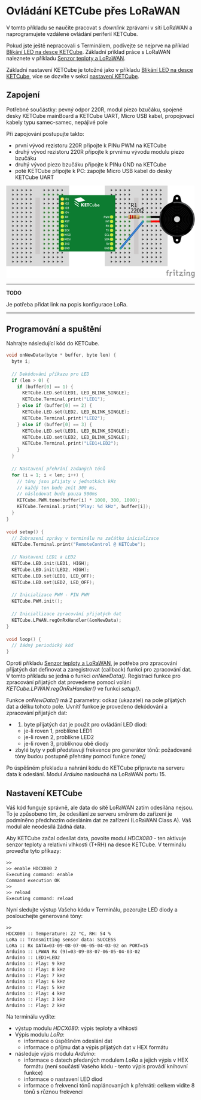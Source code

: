 # Ovládání KETCube přes LoRaWAN

V tomto příkladu se naučíte pracovat s *downlink* zprávami v síti LoRaWAN a naprogramujete vzdálené ovládání periferií KETCube.

Pokud jste ještě nepracovali s Terminálem, podívejte se nejprve na příklad [Blikání LED na desce KETCube](example_onBoardLED.md). Základní pŕíklad práce s LoRaWAN naleznete v příkladu [Senzor teploty a LoRaWAN](example_tempSensor.md).

Základní nastavení KETCube je totožné jako v příkladu [Blikání LED na desce KETCube](example_onBoardLED.md), více se dozvíte v sekci [nastavení KETCube](settings.md).

## Zapojení

Potřebné součástky: pevný odpor 220R, modul piezo bzučáku, spojené desky KETCube mainBoard a KETCube UART, Micro USB kabel, propojovací kabely typu samec-samec, nepájivé pole

Při zapojování postupujte takto:
  * první vývod rezistoru 220R připojte k PINu PWM na KETCube
  * druhý vývod rezistoru 220R připojte k prvnímu vývodu modulu piezo bzučáku
  * druhý vývod piezo bzučáku připojte k PINu GND na KETCube
  * poté KETCube připojte k PC: zapojte Micro USB kabel do desky KETCube UART

![zapojeni](img/remoteControl.png)

---
**TODO**

Je potřeba přidat link na popis konfigurace LoRa.

---

## Programování a spuštění

Nahrajte následující kód do KETCube.

```c
void onNewData(byte * buffer, byte len) {
  byte i;

  // Dekódování příkazu pro LED
  if (len > 0) {
    if (buffer[0] == 1) {
      KETCube.LED.set(LED1, LED_BLINK_SINGLE);
      KETCube.Terminal.print("LED1");
    } else if (buffer[0] == 2) {
      KETCube.LED.set(LED2, LED_BLINK_SINGLE);
      KETCube.Terminal.print("LED2");
    } else if (buffer[0] == 3) {
      KETCube.LED.set(LED1, LED_BLINK_SINGLE);
      KETCube.LED.set(LED2, LED_BLINK_SINGLE);
      KETCube.Terminal.print("LED1+LED2");
    }
  }

  // Nastavení přehrání zadaných tónů
  for (i = 1; i < len; i++) {
    // tóny jsou přijaty v jednotkách kHz
    // každý ton bude znít 300 ms,
    // následovat bude pauza 500ms
    KETCube.PWM.tone(buffer[i] * 1000, 300, 1000);
    KETCube.Terminal.print("Play: %d kHz", buffer[i]);
  }
}

void setup() {
  // Zobrazení zprávy v terminálu na začátku inicializace
  KETCube.Terminal.print("RemoteControl @ KETCube");

  // Nastavení LED1 a LED2
  KETCube.LED.init(LED1, HIGH);
  KETCube.LED.init(LED2, HIGH);
  KETCube.LED.set(LED1, LED_OFF);
  KETCube.LED.set(LED2, LED_OFF);

  // Inicializace PWM - PIN PWM
  KETCube.PWM.init();

  // Iniciallizace zpracování přijatých dat
  KETCube.LPWAN.regOnRxHandler(&onNewData);
}

void loop() {
  // žádný periodický kód
}
```

Oproti příkladu [Senzor teploty a LoRaWAN](example_tempSensor.md), je potřeba pro zpracování přijatých dat definovat a zaregistrovat (callback) funkci pro zpracování dat. V tomto příkladu se jedná o funkci *onNewData()*. Registraci funkce pro zpracování přijatých dat provedeme pomocí volání *KETCube.LPWAN.regOnRxHandler()* ve funkci *setup()*.

Funkce *onNewData()* má 2 parametry: odkaz (ukazatel) na pole přijatých dat a délku tohoto pole. Uvnitř funkce je provedeno dekódování a zpracování přijatých dat:
  * 1. byte přijatých dat je použit pro ovládání LED diod: 
    * je-li roven 1, problikne LED1
    * je-li roven 2, problikne LED2
    * je-li roven 3, probliknou obě diody
  * zbylé byty v poli představují frekvence pro generátor tónů: požadované tóny budou postupně přehrány pomocí funkce *tone()*

Po úspěšném překladu a nahrání kódu do KETCube připravte na serveru data k odeslání. Modul *Arduino* naslouchá na LoRaWAN portu 15.

## Nastavení KETCube

Váš kód funguje správně, ale data do sítě LoRaWAN zatím odesílána nejsou. To je způsobeno tím, že odesílání ze serveru směrem do zařízení je podmíněno pŕedchozím odesláním dat ze zařízení (LoRaWAN Class A). Váš modul ale neodesílá žádná data.

Aby KETCube začal odesílat data, povolte modul *HDCX080* - ten aktivuje senzor teploty a relativní vlhkosti (T+RH) na desce KETCube. V terminálu proveďte tyto příkazy:

```
>>
>> enable HDCX080 2
Executing command: enable
Command execution OK
>>
>> reload
Executing command: reload

```

Nyní sledujte výstup Vašeho kódu v Terminálu, pozorujte LED diody a poslouchejte generované tóny:

```
>>
HDCX080 :: Temperature: 22 °C, RH: 54 %
LoRa :: Transmitting sensor data: SUCCESS
LoRa :: Rx DATA=03-09-08-07-06-05-04-03-02 on PORT=15
Arduino :: LPWAN Rx (9)=03-09-08-07-06-05-04-03-02
Arduino :: LED1+LED2
Arduino :: Play: 9 kHz
Arduino :: Play: 8 kHz
Arduino :: Play: 7 kHz
Arduino :: Play: 6 kHz
Arduino :: Play: 5 kHz
Arduino :: Play: 4 kHz
Arduino :: Play: 3 kHz
Arduino :: Play: 2 kHz

```

Na terminálu vydíte:
  * výstup modulu *HDCX080*: výpis teploty a vlhkosti
  * Výpis modulu *LoRa*: 
    * informace o úspěšném odeslání dat 
    * informace o příjmu dat a výpis přijatých dat v HEX formátu
  * následuje výpis modulu *Arduino*:
    * informace o datech předaných modulem *LoRa* a jejich výpis v HEX formátu (není součástí Vaśeho kódu - tento výpis provádí knihovní funkce)
    * informace o nastavení LED diod
    * informace o frekvenci tónů naplánovaných k přehrátí: celkem vidíte 8 tónů s různou frekvencí
